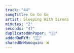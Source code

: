 ```yaml
---
track: "44"
songTitle: Go Go Go
artist: Sleeping With Sirens
minutes: "2"
seconds: "47"
duplicatedOnPaper: "👍🏻"
addedOnRYM: "👍🏻"
sharedOnMonoquin: ❌
---
```

